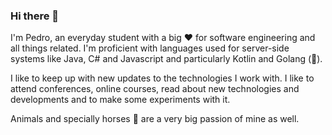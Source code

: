 ### Hi there 👋

I'm Pedro, an everyday student with a big :heart: for software engineering and all things related.
I'm proficient with languages used for server-side systems like Java, C# and Javascript and particularly Kotlin and Golang (:blue_heart:).

I like to keep up with new updates to the technologies I work with. I like to attend conferences, online courses, read about new technologies and developments and to make some experiments with it. 

Animals and specially horses :racehorse: are a very big passion of mine as well. 
